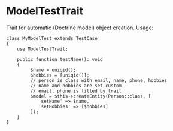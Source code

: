 # ModelTestTrait
Trait for automatic (Doctrine model) object creation.
Usage:
```
class MyModelTest extends TestCase
{
    use ModelTestTrait;

    public function testName(): void
    {
         $name = uniqid();
         $hobbies = [uniqid()];
         // person is class with email, name, phone, hobbies
         // name and hobbies are set custom
         // email, phone is filled by trait
         $model = $this->createEntity(Person::class, [
            'setName' => $name,
            'setHobbies' => [$hobbies]
         ]);
    }
}
```